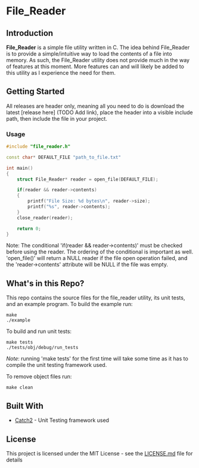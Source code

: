 # File_Reader

## Introduction

**File_Reader** is a simple file utility written in C. The idea behind File_Reader is to provide a simple/intuitive way to load the contents of a file into memory. As such, the File_Reader utility does not provide much in the way of features at this moment. More features can and will likely be added to this utility as I experience the need for them.

## Getting Started

All releases are header only, meaning all you need to do is download the latest [release here] (TODO Add link), place the header into a visible include path, then include the file in your project. 

### Usage 

```c++
#include "file_reader.h"

const char* DEFAULT_FILE "path_to_file.txt"

int main()
{
    struct File_Reader* reader = open_file(DEFAULT_FILE);

    if(reader && reader->contents)
    {
        printf("File Size: %d bytes\n", reader->size);
        printf("%s", reader->contents);
    }
    close_reader(reader);

    return 0;
}
```

Note: The conditional 'if(reader && reader->contents)' must be checked before using the reader. The ordering of the conditional is important as well. 'open_file()' will return a NULL reader if the file open operation failed, and the 'reader->contents' attribute will be NULL if the file was empty. 

## What's in this Repo?

This repo contains the source files for the file_reader utility, its unit tests, and an example program. To build the example run:

```
make
./example
```
To build and run unit tests:

```
make tests
./tests/obj/debug/run_tests
```
*Note*: running 'make tests' for the first time will take some time as it has to compile the unit testing framework used. 

To remove object files run:

```
make clean
```

## Built With

* [Catch2](https://github.com/catchorg/Catch2) - Unit Testing framework used

## License

This project is licensed under the MIT License - see the [LICENSE.md](https://raw.githubusercontent.com/AlexanderJDupree/File_Reader/master/LICENSE) file for details

